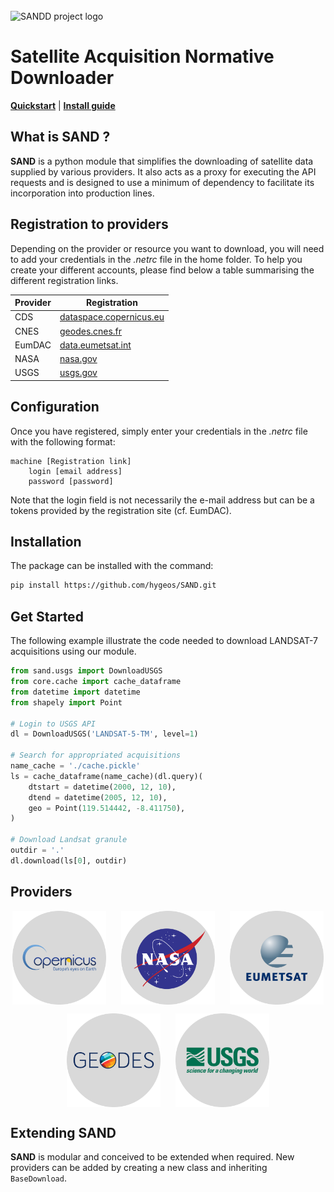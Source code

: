<!-- PROJECT LOGO -->
<br />
<picture>
<source media="(prefers-color-scheme: dark)" srcset="img/SAND_dark_theme.svg" width="300">
<source media="(prefers-color-scheme: light)" srcset="img/SAND_light_theme.svg" width="300">
<img alt="SANDD project logo">
</picture>

# Satellite Acquisition Normative Downloader

[**Quickstart**](#get-started)
| [**Install guide**](#installation)

<!-- ABOUT THE PROJECT -->
## What is SAND ?

**SAND** is a python module that simplifies the downloading of satellite data supplied by various providers. 
It also acts as a proxy for executing the API requests and is designed to use a minimum of dependency to facilitate its incorporation into production lines. 

## Registration to providers

Depending on the provider or resource you want to download, you will need to add your credentials in the *.netrc* file in the home folder. To help you create your different accounts, please find below a table summarising the different registration links.


| Provider | Registration |
| --- | --- | 
| CDS | [dataspace.copernicus.eu](https://dataspace.copernicus.eu/) |   
| CNES | [geodes.cnes.fr](https://geodes-portal.cnes.fr/) |   
| EumDAC | [data.eumetsat.int](https://eoportal.eumetsat.int) |   
| NASA | [nasa.gov](https://cmr.earthdata.nasa.gov/search) |   
| USGS | [usgs.gov](https://ers.cr.usgs.gov/) |   


## Configuration 

Once you have registered, simply enter your credentials in the *.netrc* file with the following format:

```text
machine [Registration link]
    login [email address]
    password [password]
```

Note that the login field is not necessarily the e-mail address but can be a tokens provided by the registration site (cf. EumDAC). 


## Installation

The package can be installed with the command:
```sh
pip install https://github.com/hygeos/SAND.git
```

## Get Started

The following example illustrate the code needed to download LANDSAT-7 acquisitions using our module.

```python
from sand.usgs import DownloadUSGS
from core.cache import cache_dataframe
from datetime import datetime
from shapely import Point

# Login to USGS API
dl = DownloadUSGS('LANDSAT-5-TM', level=1)

# Search for appropriated acquisitions
name_cache = './cache.pickle'
ls = cache_dataframe(name_cache)(dl.query)(
    dtstart = datetime(2000, 12, 10),
    dtend = datetime(2005, 12, 10),
    geo = Point(119.514442, -8.411750),
)

# Download Landsat granule
outdir = '.'
dl.download(ls[0], outdir)
```

## Providers

<center>
<p float="left">
  <img src="img/logo/copernicus_logo.svg" height="150" align="center" style="margin-right: 20px;"/>
  <img src="img/logo/nasa_logo.svg" height="150" align="center" style="margin-right: 20px;"/>
  <img src="img/logo/eumetsat_logo.svg" height="150" align="center" />
</p>
<p float="left">
  <img src="img/logo/geodes_logo.svg" height="150" align="center" style="margin-right: 20px;"/>
  <img src="img/logo/usgs_logo.svg" height="150" align="center" />
</p>
</center>

## Extending SAND

**SAND** is modular and conceived to be extended when required. 
New providers can be added by creating a new class and inheriting `BaseDownload`.